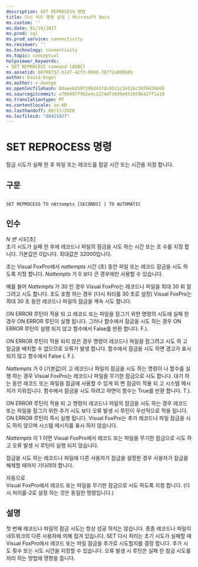 ```yaml
---
description: SET REPROCESS 명령
title: 다시 처리 명령 설정 | Microsoft Docs
ms.custom: ''
ms.date: 01/19/2017
ms.prod: sql
ms.prod_service: connectivity
ms.reviewer: ''
ms.technology: connectivity
ms.topic: conceptual
helpviewer_keywords:
- SET REPROCESS command [ODBC]
ms.assetid: b0708757-b1d7-42f3-8988-787f2a806b8b
author: David-Engel
ms.author: v-daenge
ms.openlocfilehash: 8daeebd38f295d437dc02c1c34126c30f6426b68
ms.sourcegitcommit: e700497f962e4c2274df16d9e651059b42ff1a10
ms.translationtype: MT
ms.contentlocale: ko-KR
ms.lasthandoff: 08/17/2020
ms.locfileid: "88421827"
---
```

# <a name="set-reprocess-command"></a>SET REPROCESS 명령
잠금 시도가 실패 한 후 파일 또는 레코드를 잠글 시간 또는 시간을 지정 합니다.  
  
## <a name="syntax"></a>구문  
  
```  
  
SET REPROCESS TO nAttempts [SECONDS] | TO AUTOMATIC  
```  
  
## <a name="arguments"></a>인수  
 *N 번 시도*[초]  
 초기 시도가 실패 한 후에 레코드나 파일의 잠금을 시도 하는 시간 또는 초 수를 지정 합니다. 기본값은 0입니다. 최대값은 32000입니다.  
  
 초는 Visual FoxPro에서 *nattempts* 시간 (초) 동안 파일 또는 레코드 잠금을 시도 하도록 지정 합니다. *Nattempts* 가 0 보다 큰 경우에만 사용할 수 있습니다.  
  
 예를 들어 *Nattempts* 가 30 인 경우 Visual FoxPro는 레코드나 파일을 최대 30 회 잠그려고 시도 합니다. 초도 포함 하는 경우 (다시 처리를 30 초로 설정) Visual FoxPro는 최대 30 초 동안 레코드나 파일의 잠금을 계속 시도 합니다.  
  
 ON ERROR 루틴이 적용 되 고 레코드 또는 파일을 잠그기 위한 명령의 시도에 실패 한 경우 ON ERROR 루틴이 실행 됩니다. 그러나 함수에서 잠금을 시도 하는 경우 ON ERROR 루틴이 실행 되지 않고 함수에서 False를 반환 합니다. F.).  
  
 ON ERROR 루틴이 적용 되지 않은 경우 명령이 레코드나 파일을 잠그려고 시도 하 고 잠금을 배치할 수 없으므로 오류가 발생 합니다. 함수에서 잠금을 시도 하면 경고가 표시 되지 않고 함수에서 False (. F.).  
  
 *Nattempts* 가 0 (기본값)이 고 레코드나 파일의 잠금을 시도 하는 명령이 나 함수를 실행 하는 경우 Visual FoxPro는 레코드나 파일을 무기한 잠금으로 시도 합니다. 대기 하는 동안 레코드 또는 파일을 잠금에 사용할 수 있게 되 면 잠금이 적용 되 고 시스템 메시지가 지워집니다. 함수에서 잠금을 시도 하려고 하면이 함수는 True를 반환 합니다. T.).  
  
 ON ERROR 루틴이 적용 되 고 명령이 레코드나 파일의 잠금을 시도 하는 경우 레코드 또는 파일을 잠그기 위한 추가 시도 보다 오류 발생 시 루틴이 우선적으로 적용 됩니다. ON ERROR 루틴이 즉시 실행 됩니다. Visual FoxPro는 추가 레코드나 파일 잠금을 시도 하지 않으며 시스템 메시지를 표시 하지 않습니다.  
  
 *Nattempts* 이 1 이면 Visual FoxPro에서 레코드 또는 파일을 무기한 잠금으로 시도 하 고 오류 발생 시 루틴이 실행 되지 않습니다.  
  
 잠금을 시도 하는 레코드나 파일에 다른 사용자가 잠금을 설정한 경우 사용자가 잠금을 해제할 때까지 기다려야 합니다.  
  
 자동으로  
 Visual FoxPro에서 레코드 또는 파일을 무기한 잠금으로 시도 하도록 지정 합니다. (다시 처리를-2로 설정 하는 것은 동일한 명령입니다.)  
  
## <a name="remarks"></a>설명  
 첫 번째 레코드나 파일의 잠금 시도는 항상 성공 하지는 않습니다. 종종 레코드나 파일이 네트워크의 다른 사용자에 의해 잠겨 있습니다. SET 다시 처리는 초기 시도가 실패할 때 Visual FoxPro에서 레코드 또는 파일 잠금을 추가로 시도할지를 결정 합니다. 추가 시도 횟수 또는 시도 시간을 지정할 수 있습니다. 오류 발생 시 루틴은 실패 한 잠금 시도를 처리 하는 방법에 영향을 줍니다.
